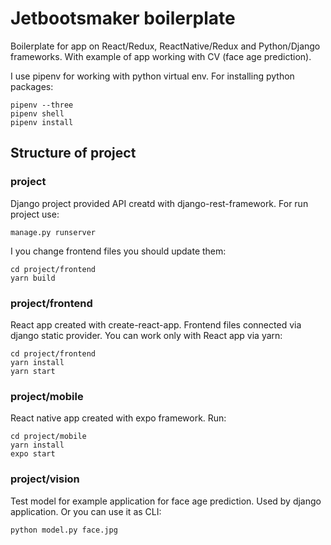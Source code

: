 # Jetbootsmaker boilerplate

Boilerplate for app on React/Redux, ReactNative/Redux and Python/Django frameworks. With example of app working with CV (face age prediction).

I use pipenv for working with python virtual env. For installing python packages:

```
pipenv --three
pipenv shell
pipenv install
```

## Structure of project

### project

Django project provided API creatd with django-rest-framework.
For run project use:
```
manage.py runserver
```
I you change frontend files you should update them:
```
cd project/frontend
yarn build
```

### project/frontend

React app created with create-react-app. Frontend files connected via django static provider.
You can work only with React app via yarn:
```
cd project/frontend
yarn install
yarn start
```

### project/mobile

React native app created with expo framework.
Run:
```
cd project/mobile
yarn install
expo start
```

### project/vision

Test model for example application for face age prediction.
Used by django application.
Or you can use it as CLI:
```
python model.py face.jpg
```
